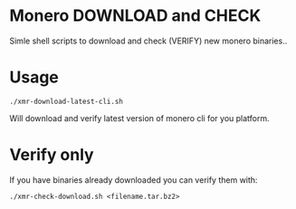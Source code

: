 # Monero DOWNLOAD and CHECK

Simle shell scripts to download and check (VERIFY) new monero binaries..

# Usage 
`./xmr-download-latest-cli.sh`

Will download and verify latest version of monero cli for you platform.

# Verify only
If you have binaries already downloaded you can verify them with:

`./xmr-check-download.sh <filename.tar.bz2>`
